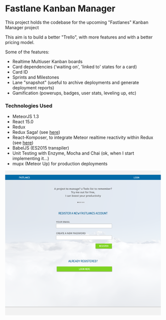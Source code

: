 Fastlane Kanban Manager
==========================================================================

This project holds the codebase for the upcoming "Fastlanes" Kanban Manager project

This aim is to build a better "Trello", with more features and with a better pricing model.

Some of the features:
- Realtime Multiuser Kanban boards
- Card dependencies ('waiting on', 'linked to' states for a card)
- Card ID
- Sprints and Milestones
- Lane "snapshot" (useful to archive deployments and generate deployment reports)
- Gamification (powerups, badges, user stats, leveling up, etc)

### Technologies Used ###

- MeteorJS 1.3
- React 15.0
- Redux
- Redux Saga! (see [here](https://github.com/yelouafi/redux-saga))
- React-Komposer, to integrate Meteor realtime reactivity within Redux (see [here](https://github.com/kadirahq/react-komposer))
- BabelJS (ES2015 transpiler)
- Unit Testing with Enzyme, Mocha and Chai (ok, when I start implementing it...)
- mupx (Meteor Up) for production deployments

![Screenshot](/assets/fastlanes.png?raw=true)
